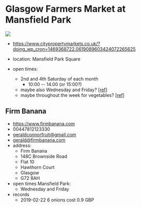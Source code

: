 # Glasgow Farmers Market at Mansfield Park

![](https://raw.githubusercontent.com/wdbm/resources_veganism/master/restaurants_and_markets/Glasgow/Glasgow_Farmers_Market_at_Mansfield_Park/media/IMG_20190222_121852_1.jpg)

- <https://www.citypropertymarkets.co.uk/?doing_wp_cron=1469368722.0619089603424072265625>

- location: Mansfield Park Square
- open times:
    - 2nd and 4th Saturday of each month
        - 10:00 -- 14.00 (or 15:00?)
    - maybe also Wednesday and Friday? [[ref](https://old.reddit.com/r/glasgow/comments/9lm5lp/cheap_farmers_market_in_partick/e77pqpr)]
    - maybe throughout the week for vegetables? [[ref](https://old.reddit.com/r/glasgow/comments/9lm5lp/cheap_farmers_market_in_partick/e77x25h)]

## Firm Banana

- <https://www.firmbanana.com>
- 00447812123330
- geraldconnorfruit@gmail.com
- gerald@firmbanana.com
- address:
    - Firm Banana
    - 148C Brownside Road
    - Flat 10
    - Hawthorn Court
    - Glasgow
    - G72 8AH
- open times Mansfield Park:
    - Wednesday and Friday
- records
    - 2019-02-22 6 onions cost 0.9 GBP
